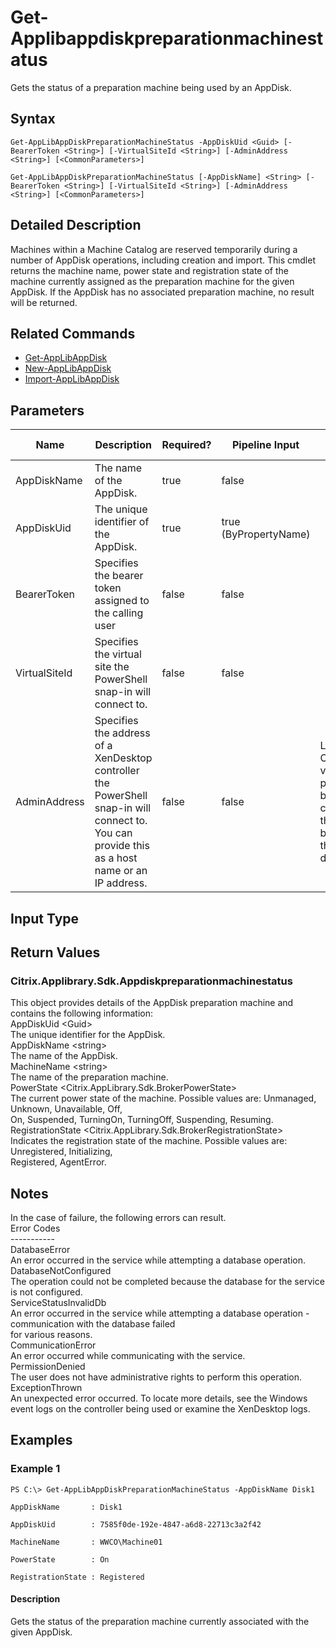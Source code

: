 ﻿
# Get-Applibappdiskpreparationmachinestatus
Gets the status of a preparation machine being used by an AppDisk.
## Syntax
```
Get-AppLibAppDiskPreparationMachineStatus -AppDiskUid <Guid> [-BearerToken <String>] [-VirtualSiteId <String>] [-AdminAddress <String>] [<CommonParameters>]

Get-AppLibAppDiskPreparationMachineStatus [-AppDiskName] <String> [-BearerToken <String>] [-VirtualSiteId <String>] [-AdminAddress <String>] [<CommonParameters>]
```
## Detailed Description
Machines within a Machine Catalog are reserved temporarily during a number of AppDisk operations, including creation and import. This cmdlet returns the machine name, power state and registration state of the machine currently assigned as the preparation machine for the given AppDisk. If the AppDisk has no associated preparation machine, no result will be returned.


## Related Commands

* [Get-AppLibAppDisk](./Get-AppLibAppDisk/)
* [New-AppLibAppDisk](./New-AppLibAppDisk/)
* [Import-AppLibAppDisk](./Import-AppLibAppDisk/)
## Parameters
| Name   | Description | Required? | Pipeline Input | Default Value |
| --- | --- | --- | --- | --- |
| AppDiskName | The name of the AppDisk. | true | false |  |
| AppDiskUid | The unique identifier of the AppDisk. | true | true (ByPropertyName) |  |
| BearerToken | Specifies the bearer token assigned to the calling user | false | false |  |
| VirtualSiteId | Specifies the virtual site the PowerShell snap-in will connect to. | false | false |  |
| AdminAddress | Specifies the address of a XenDesktop controller the PowerShell snap-in will connect to. You can provide this as a host name or an IP address. | false | false | Localhost. Once a value is provided by any cmdlet, this value becomes the default. |

## Input Type

### 

## Return Values

### Citrix.Applibrary.Sdk.Appdiskpreparationmachinestatus
This object provides details of the AppDisk preparation machine and contains the following information:<br>          AppDiskUid &lt;Guid&gt;<br>          The unique identifier for the AppDisk.<br>          AppDiskName &lt;string&gt;<br>          The name of the AppDisk.<br>          MachineName &lt;string&gt;<br>          The name of the preparation machine.<br>          PowerState &lt;Citrix.AppLibrary.Sdk.BrokerPowerState&gt;<br>          The current power state of the machine. Possible values are: Unmanaged, Unknown, Unavailable, Off,<br>          On, Suspended, TurningOn, TurningOff, Suspending, Resuming.<br>          RegistrationState &lt;Citrix.AppLibrary.Sdk.BrokerRegistrationState&gt;<br>          Indicates the registration state of the machine. Possible values are: Unregistered, Initializing,<br>          Registered, AgentError.
## Notes
In the case of failure, the following errors can result.<br>    Error Codes<br>    -----------<br>    DatabaseError<br>    An error occurred in the service while attempting a database operation.<br>    DatabaseNotConfigured<br>    The operation could not be completed because the database for the service is not configured.<br>    ServiceStatusInvalidDb<br>    An error occurred in the service while attempting a database operation - communication with the database failed<br>    for various reasons.<br>    CommunicationError<br>    An error occurred while communicating with the service.<br>    PermissionDenied<br>    The user does not have administrative rights to perform this operation.<br>    ExceptionThrown<br>    An unexpected error occurred.  To locate more details, see the Windows event logs on the controller being used or examine the XenDesktop logs.
## Examples

### Example 1
```
PS C:\> Get-AppLibAppDiskPreparationMachineStatus -AppDiskName Disk1

AppDiskName       : Disk1

AppDiskUid        : 7585f0de-192e-4847-a6d8-22713c3a2f42

MachineName       : WWCO\Machine01

PowerState        : On

RegistrationState : Registered
```
#### Description
Gets the status of the preparation machine currently associated with the given AppDisk.
